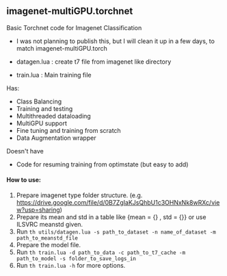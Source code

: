 ## imagenet-multiGPU.torchnet

Basic Torchnet code for Imagenet Classification
* I was not planning to publish this, but I will clean it up in a few days, to match imagenet-multiGPU.torch

* datagen.lua : create t7 file from imagenet like directory
* train.lua : Main training file

Has:

* Class Balancing
* Training and testing
* Multithreaded dataloading
* MultiGPU support
* Fine tuning and training from scratch
* Data Augmentation wrapper

Doesn't have

* Code for resuming training from optimstate (but easy to add)

#### How to use:

1. Prepare imagenet type folder structure. (e.g. https://drive.google.com/file/d/0B7ZgIaKJsQhbU1c3OHNxNk8wRXc/view?usp=sharing)
2. Prepare its mean and std in a table like {mean = {} , std = {}} or use ILSVRC meanstd given.
3. Run `th utils/datagen.lua -s path_to_dataset -n name_of_dataset -m path_to_meanstd_file`
4. Prepare the model file.
5. Run `th train.lua -d path_to_data -c path_to_t7_cache -m path_to_model -s folder_to_save_logs_in`
6. Run `th train.lua -h` for more options.
